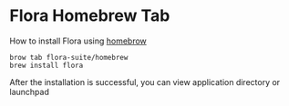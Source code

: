 # Flora Homebrew Tab

How to install Flora using [homebrow](https://brew.sh/)

``` shell
brow tab flora-suite/homebrew
brew install flora
```

After the installation is successful, you can view application directory or launchpad
